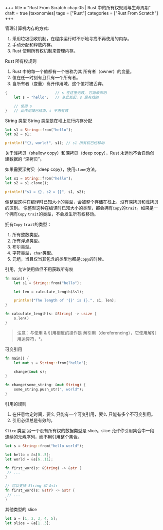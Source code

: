 +++
title = "Rust From Scratch chap.05 | Rust 中的所有权规则与生命周期"
draft = true
[taxonomies]
tags = ["Rust"]
categories = ["Rust From Scratch"]
+++

管理计算机内存的方式:

1. 采用垃圾回收机制，在程序运行时不断地寻找不再使用的内存。
2. 手动分配和释放内存。
3. Rust 使用所有权机制来管理内存。

Rust 所有权规则

1. Rust 中的每一个值都有一个被称为其 所有者（owner）的变量。
2. 值在任一时刻有且只有一个所有者。
3. 当所有者（变量）离开作用域，这个值将被丢弃。

```rust
{                      // s 在这里无效, 它尚未声明
    let s = "hello";   // 从此处起，s 是有效的

    // 使用 s
}   // 此作用域已结束，s 不再有效
```

String 类型
String 类型是在堆上进行内存分配

```rust
let s1 = String::from("hello");
let s2 = s1;

println!("{}, world!", s1); // s1 所有权已经移动
```

关于浅拷贝（shallow copy）和深拷贝（deep copy），Rust 永远也不会自动创建数据的 “深拷贝”。

如果需要深拷贝（deep copy），使用`clone`方法。
```rust
let s1 = String::from("hello");
let s2 = s1.clone();

println!("s1 = {}, s2 = {}", s1, s2);
```

像整型这种在编译时已知大小的类型，会被整个存储在栈上，没有深拷贝和浅拷贝的区别。
像整型这种在编译时已知大小的类型，都会拥有`Copy`的`trait`。如果是一个拥有`Copy` `trait`的类型，不会发生所有权移动。

拥有`Copy` `trait`的类型：
1. 所有整数类型。
2. 所有浮点类型。
3. 布尔类型。
4. 字符类型，`char`类型。
5. 元组，当且仅当其包含的类型也都是`Copy`的时候。

引用，允许使用值但不用获取所有权
```rust
fn main() {
    let s1 = String::from("hello");

    let len = calculate_length(&s1);

    println!("The length of '{}' is {}.", s1, len);
}

fn calculate_length(s: &String) -> usize {
    s.len()
}
```
> 注意：与使用 & 引用相反的操作是 解引用（dereferencing），它使用解引用运算符，*。

可变引用
```rust
fn main() {
    let mut s = String::from("hello");

    change(&mut s);
}

fn change(some_string: &mut String) {
    some_string.push_str(", world");
}
```

引用的规则
1. 在任意给定时间，要么 只能有一个可变引用，要么 只能有多个不可变引用。
2. 引用必须总是有效的。

`Slice` 类型
另一个没有所有权的数据类型是 slice。slice 允许你引用集合中一段连续的元素序列，而不用引用整个集合。
```rust
let s = String::from("hello world");

let hello = &s[0..5];
let world = &s[6..11];
```

```rust
fn first_word(s: &String) -> &str {
 // ...
}

// 可以支持 String 和 &str
fn first_word(s: &str) -> &str {
 // ...
}
```

其他类型的 slice
```rust
let a = [1, 2, 3, 4, 5];
let slice = &a[1..3];
```

